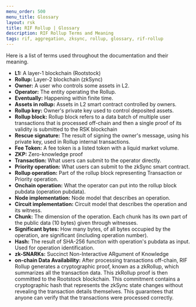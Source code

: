```yaml
---
menu_order: 500
menu_title: Glossary
layout: rsk
title: RIF Rollup | Glossary
description: RIF Rollup Terms and Meaning
tags: rif, aggregation, zksync, rollup, glossary, rif-rollup
---
```


Here is a list of terms used throughout the documentation and their meaning.

* **L1:** A layer-1 blockchain (Rootstock)
* **Rollup:** Layer-2 blockchain (zkSync)
* **Owner:** A user who controls some assets in L2.
* **Operator:** The entity operating the Rollup.
* **Eventually:** Happening within finite time.
* **Assets in rollup:** Assets in L2 smart contract controlled by owners.
* **Rollup key:** Owner's private key used to control deposited assets.
* **Rollup block:** Rollup block refers to a data batch of multiple user transactions that is processed off-chain and then a single proof of its validity is submitted to the RSK blockchain
* **Rescue signature:** The result of signing the owner's message, using his private key, used in Rollup internal transactions.
* **Fee Token:** A fee token is a listed token with a liquid market volume.
* **ZKP:** Zero-knowledge proof
* **Transaction:** What users can submit to the operator directly.
* **Priority operation:** What users can submit to the zkSync smart contract.
* **Rollup operation:** Part of the rollup block representing Transaction or Priority operation.
* **Onchain operation:** What the operator can put into the rollup block pubdata (operation pubdata).
* **Node implementation:** Node model that describes an operation.
* **Circuit implementation:** Circuit model that describes the operation and its witness.
* **Chunk:** The dimension of the operation. Each chunk has its own part of the public data (10 bytes) given through witnesses.
* **Significant bytes:** How many bytes, of all bytes occupied by the operation, are significant (including operation number).
* **Hash:** The result of SHA-256 function with operation's pubdata as input. Used for operation identification.
* **zk-SNARKs:** Succinct Non-Interactive ARgument of Knowledge
* **on-chain Data Availability:** After processing transactions off-chain, RIF Rollup generates a cryptographic proof, known as a zkRollup, which summarizes all the transaction data. This zkRollup proof is then committed to the Rootstock blockchain. This commitment contains a cryptographic hash that represents the zkSync state changes without revealing the transaction details themselves. This guarantees that anyone can verify that the transactions were processed correctly.
